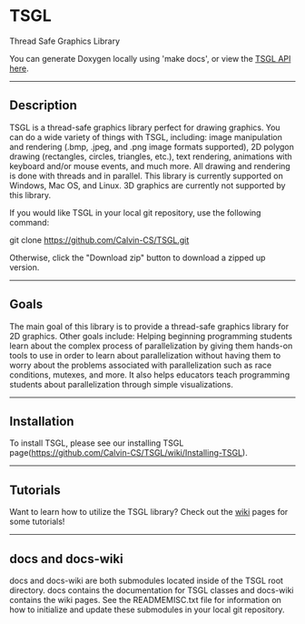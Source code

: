 TSGL
====

Thread Safe Graphics Library

You can generate Doxygen locally using 'make docs', or view the [TSGL API here](http://calvin-cs.github.io/TSGL/html/index.html).

------------
Description
------------
TSGL is a thread-safe graphics library perfect for drawing graphics. You can do a wide variety of things with TSGL, including: image manipulation and rendering (.bmp, .jpeg, and .png image formats supported), 2D polygon drawing (rectangles, circles, triangles, etc.), text rendering, animations with keyboard and/or mouse events, and much more. All drawing and rendering is done with threads and in parallel. This library is currently supported on Windows, Mac OS, and Linux. 3D graphics are currently not supported by this library.

If you would like TSGL in your local git repository, use the following command:

git clone https://github.com/Calvin-CS/TSGL.git

Otherwise, click the "Download zip" button to download a zipped up version.

------------
Goals
------------
The main goal of this library is to provide a thread-safe graphics library for 2D graphics. Other goals include: Helping beginning programming students learn about the complex process of parallelization by giving them hands-on tools to use in order to learn about parallelization without having them to worry about the problems associated with parallelization such as race conditions, mutexes, and more. It also helps educators teach programming students about parallelization through simple visualizations.

--------------
Installation
--------------
To install TSGL, please see our installing TSGL page(https://github.com/Calvin-CS/TSGL/wiki/Installing-TSGL).

------------
Tutorials
------------
Want to learn how to utilize the TSGL library? Check out the [wiki](https://github.com/Calvin-CS/TSGL/wiki) pages for some tutorials!

------------
docs and docs-wiki
------------
docs and docs-wiki are both submodules located inside of the TSGL root directory. docs contains the documentation for TSGL classes and docs-wiki contains the wiki pages. See the READMEMISC.txt file for information on how to initialize and update these submodules in your local git repository. 
